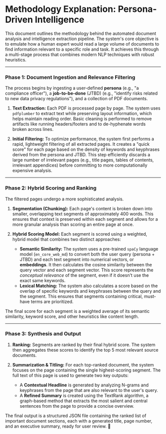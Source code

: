 # Methodology Explanation: Persona-Driven Intelligence

This document outlines the methodology behind the automated document analysis and intelligence extraction pipeline. The system's core objective is to emulate how a human expert would read a large volume of documents to find information relevant to a specific role and task. It achieves this through a multi-stage process that combines modern NLP techniques with robust heuristics.

---

### Phase 1: Document Ingestion and Relevance Filtering

The process begins by ingesting a user-defined **persona** (e.g., "a compliance officer"), a **job-to-be-done** (JTBD) (e.g., "identify risks related to new data privacy regulations"), and a collection of PDF documents.

1.  **Text Extraction:** Each PDF is processed page by page. The system uses `pdfplumber` to extract text while preserving layout information, which helps maintain reading order. Basic cleaning is performed to remove artifacts like running headers/footers and to de-hyphenate words broken across lines.

2.  **Initial Filtering:** To optimize performance, the system first performs a rapid, lightweight filtering of all extracted pages. It creates a "quick score" for each page based on the density of keywords and keyphrases derived from the persona and JTBD. This step efficiently discards a large number of irrelevant pages (e.g., title pages, tables of contents, irrelevant appendices) before committing to more computationally expensive analysis.

---

### Phase 2: Hybrid Scoring and Ranking

The filtered pages undergo a more sophisticated analysis.

1.  **Segmentation (Chunking):** Each page's content is broken down into smaller, overlapping text segments of approximately 400 words. This ensures that context is preserved within each segment and allows for a more granular analysis than scoring an entire page at once.

2.  **Hybrid Scoring Model:** Each segment is scored using a weighted, hybrid model that combines two distinct approaches:
    * **Semantic Similarity:** The system uses a pre-trained `spaCy` language model (`en_core_web_md`) to convert both the user query (persona + JTBD) and each text segment into numerical vectors, or **embeddings**. It then calculates the cosine similarity between the query vector and each segment vector. This score represents the *conceptual relevance* of the segment, even if it doesn't use the exact same keywords.
    * **Lexical Matching:** The system also calculates a score based on the overlap of specific keywords and keyphrases between the query and the segment. This ensures that segments containing critical, must-have terms are prioritized.

The final score for each segment is a weighted average of its semantic similarity, keyword score, and other heuristics like content length.

---

### Phase 3: Synthesis and Output

1.  **Ranking:** Segments are ranked by their final hybrid score. The system then aggregates these scores to identify the top 5 most relevant source documents.

2.  **Summarization & Titling:** For each top-ranked document, the system focuses on the page containing the single highest-scoring segment. The full text of this page is used to generate two key outputs:
    * A **Contextual Headline** is generated by analyzing N-grams and keyphrases from the page that are also relevant to the user's query.
    * A **Refined Summary** is created using the TextRank algorithm, a graph-based method that extracts the most salient and central sentences from the page to provide a concise overview.

The final output is a structured JSON file containing the ranked list of important document sections, each with a generated title, page number, and an executive summary, ready for user review. 🎯